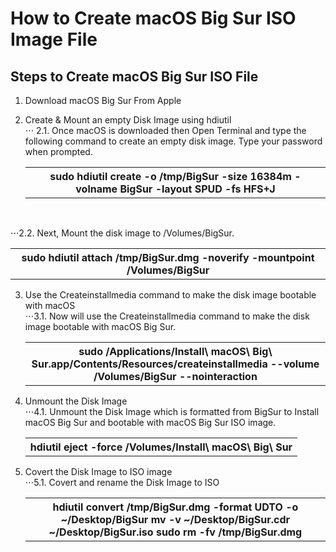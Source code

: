 # How to Create macOS Big Sur ISO Image File

## Steps to Create macOS Big Sur ISO File

   1. Download macOS Big Sur From Apple

   2. Create & Mount an empty Disk Image using hdiutil<br>
   ⋅⋅⋅	2.1. Once macOS is downloaded then Open Terminal and type the following command to create an empty disk image. Type your password when prompted.<br>
      <table> <th>sudo hdiutil create -o /tmp/BigSur -size 16384m -volname BigSur -layout SPUD -fs HFS+J </th> </table><br>
   ⋅⋅⋅2.2. Next, Mount the disk image to /Volumes/BigSur.<br>
      <table> <th>sudo hdiutil attach /tmp/BigSur.dmg -noverify -mountpoint /Volumes/BigSur</th> </table>   
      
   3. Use the Createinstallmedia command to make the disk image bootable with macOS<br>
   ⋅⋅⋅3.1. Now will use the Createinstallmedia command to make the disk image bootable with macOS Big Sur.
       <table> <th>sudo /Applications/Install\ macOS\ Big\ Sur.app/Contents/Resources/createinstallmedia --volume /Volumes/BigSur --nointeraction</th> </table>

   4. Unmount the Disk Image<br>
   ⋅⋅⋅4.1. Unmount the Disk Image which is formatted from BigSur to Install macOS Big Sur and bootable with macOS Big Sur ISO image.
       <table> <th>hdiutil eject -force /Volumes/Install\ macOS\ Big\ Sur</th> </table>
   
   5. Covert the Disk Image to ISO image<br>
   ⋅⋅⋅5.1. Covert and rename the Disk Image to ISO
       <table> <th>hdiutil convert /tmp/BigSur.dmg -format UDTO -o ~/Desktop/BigSur
       mv -v ~/Desktop/BigSur.cdr ~/Desktop/BigSur.iso
       sudo rm -fv /tmp/BigSur.dmg</th> </table>
